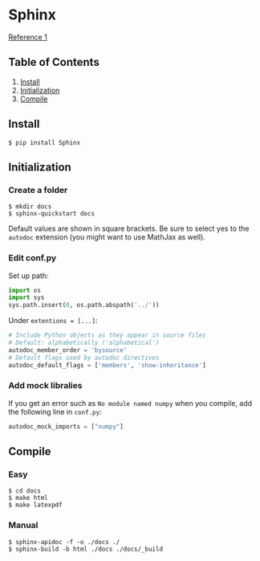 # Sphinx
[Reference 1](https://joppot.info/2018/03/30/4156)

## Table of Contents
1. [Install](#install)
2. [Initialization](#initialization)
3. [Compile](#compile)

## Install
```terminal
$ pip install Sphinx
```

## Initialization

### Create a folder
```terminal
$ mkdir docs
$ sphinx-quickstart docs
```
Default values are shown in square brackets. Be sure to select yes to the `autodoc` extension (you might want to use MathJax as well).

### Edit conf.py

Set up path:
```py
import os
import sys
sys.path.insert(0, os.path.abspath('../'))
```

Under `extentions = [...]`:
```py
# Include Python objects as they appear in source files
# Default: alphabetically ('alphabetical')
autodoc_member_order = 'bysource'
# Default flags used by autodoc directives
autodoc_default_flags = ['members', 'show-inheritance']
```

### Add mock libralies
If you get an error such as `No module named numpy` when you compile, add the following line in `conf.py`:
```py
autodoc_mock_imports = ["numpy"]
```

## Compile
### Easy
```terminal
$ cd docs
$ make html
$ make latexpdf
```

### Manual
```terminal
$ sphinx-apidoc -f -o ./docs ./
$ sphinx-build -b html ./docs ./docs/_build
```
